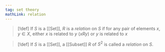 ```yaml
---
tag: set theory
mathLink: relation
---
```

>[!def]
>If $S$ is a [[Set]], $R$ is a *relation* on $S$ if for any pair of elements $x,y\in X$, either $x$ is related to $y$ ($xRy$) or $y$ is related to $x$

>[!def]
>If $S$ is a [[Set]], a [[Subset]] $R$ of $S^{2}$ is called a *relation* on $S$.

